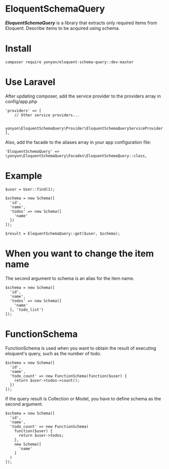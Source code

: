# EloquentSchemaQuery
***EloquentSchemaQuery*** is a library that extracts only required items from Eloquent.
Describe items to be acquired using schema.

# Install
```
composer require yonyon/eloquent-schema-query::dev-master
```

# Use Laravel
After updating composer, add the service provider to the providers array in config/app.php
```
'providers' => [
    // Other service providers...

    yonyon\EloquentSchemaQuery\Provider\EloquentSchemaQueryServiceProvider::class,
],

```
Also, add the facade to the aliases array in your app configuration file:

```
'EloquentSchemaQuery' => \yonyon\EloquentSchemaQuery\Facades\EloquentSchemaQuery::class,
```


# Example
```.php
$user = User::find(1);

$schema = new Schema([
  'id',
  'name',
  'todos' => new Schema([
    'name'
  ])
]);

$result = EloquentSchemaQuery::get($user, $schema);
```

# When you want to change the item name
The second argument to schema is an alias for the item name.
```.php
$schema = new Schema([
  'id',
  'name',
  'todos' => new Schema([
    'name'
  ], 'todo_list') 
]);
```

# FunctionSchema
FunctionSchema is used when you want to obtain the result of executing eloquent's query, such as the number of todo.
```.php
$schema = new Schema([
  'id',
  'name',
  'todo_count' => new FunctionSchema(function($user) {
    return $user->todos->count();
  })
]);
```
If the query result is Collection or Model, you have to define schema as the second argument.
```.php
$schema = new Schema([
  'id',
  'name',
  'todo_count' => new FunctionSchema(
    function($user) {
      return $user->todos;
    },
    new Schema([
      'name'
    ]
  )
]);
```

